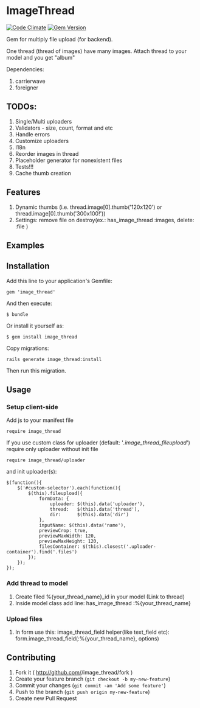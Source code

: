 # ImageThread

[![Code Climate](https://codeclimate.com/github/martsoft/image_thread.png)](https://codeclimate.com/github/martsoft/image_thread)
[![Gem Version](https://badge.fury.io/rb/image_thread.png)](http://badge.fury.io/rb/image_thread)

Gem for multiply file upload (for backend).

One thread (thread of images) have many images. Attach thread to your model and
you get "album"

Dependencies:
1. carrierwave
2. foreigner

## TODOs:
1. Single/Multi uploaders
2. Validators - size, count, format and etc
3. Handle errors
4. Customize uploaders
5. I18n
6. Reorder images in thread
7. Placeholder generator for nonexistent files
8. Tests!!!
9. Cache thumb creation

## Features
1. Dynamic thumbs (i.e. thread.image[0].thumb('120x120') or thread.image[0].thumb('300x100!'))
2. Settings: remove file on destroy(ex.: has_image_thread :images, delete: :file )
 
## Examples

## Installation

Add this line to your application's Gemfile:

    gem 'image_thread'

And then execute:

    $ bundle

Or install it yourself as:

    $ gem install image_thread

Copy migrations:

    rails generate image_thread:install

Then run this migration.

## Usage

### Setup client-side
Add js to your manifest file

    require image_thread

If you use custom class for uploader (default: '*.image_thread_fileupload*') require only uploader without init file

    require image_thread/uploader

and init uploader(s):

    $(function(){
        $('#custom-selector').each(function(){
            $(this).fileupload({
                formData: {
                    uploader: $(this).data('uploader'),
                    thread:   $(this).data('thread'),
                    dir:      $(this).data('dir')
                },
                inputName: $(this).data('name'),
                previewCrop: true,
                previewMaxWidth: 120,
                previewMaxHeight: 120,
                filesContainer: $(this).closest('.uploader-container').find('.files')
            });
        });
    });

### Add thread to model
1. Create filed %{your_thread_name}_id in your model (Link to thread)
2. Inside model class add line: has_image_thread :%{your_thread_name}

### Upload files
1. In form use this: image_thread_field helper(like text_field etc): form.image_thread_field(:%{your_thread_name}, options)

## Contributing

1. Fork it ( http://github.com/<my-github-username>/image_thread/fork )
2. Create your feature branch (`git checkout -b my-new-feature`)
3. Commit your changes (`git commit -am 'Add some feature'`)
4. Push to the branch (`git push origin my-new-feature`)
5. Create new Pull Request
